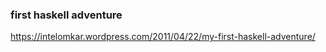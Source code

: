 ### first haskell adventure

https://intelomkar.wordpress.com/2011/04/22/my-first-haskell-adventure/

